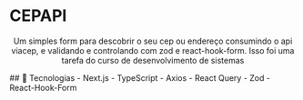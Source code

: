 # CEPAPI
<p align="center">
Um simples form para descobrir o seu cep ou endereço consumindo o api viacep, e validando e controlando com zod e react-hook-form. Isso foi uma tarefa do curso de desenvolvimento de sistemas
</p>
## 🚀 Tecnologias
- Next.js
- TypeScript
- Axios
- React Query
- Zod
- React-Hook-Form
